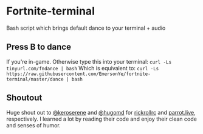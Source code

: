 # Fortnite-terminal
Bash script which brings default dance to your terminal + audio

## Press B to dance
If you're in-game. Otherwise type this into your terminal:
`curl -Ls tinyurl.com/fndance | bash`
Which is equivalent to:
`curl -Ls https://raw.githubusercontent.com/EmersonYe/fortnite-terminal/master/dance | bash`

## Shoutout
Huge shout out to [@keroserene](https://github.com/keroserene) and [@hugomd](https://github.com/hugomd) for [rickrollrc](https://github.com/keroserene/rickrollrc) and [parrot.live](parrot.live), respectively. I learned a lot by reading their code and enjoy their clean code and senses of humor.
